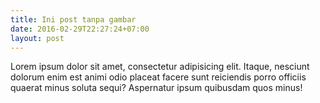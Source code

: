 ```yaml
---
title: Ini post tanpa gambar
date: 2016-02-29T22:27:24+07:00
layout: post
---
```

Lorem ipsum dolor sit amet, consectetur adipisicing elit. Itaque, nesciunt dolorum enim est animi odio placeat facere sunt reiciendis porro officiis quaerat minus soluta sequi? Aspernatur ipsum quibusdam quos minus!